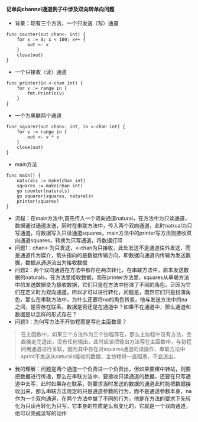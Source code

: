 #### 记单向channel通道例子中涉及双向转单向问题

* 背景：现有三个方法，一个只发送（写）通道
```
func counter(out chan<- int) {
    for x := 0; x < 100; x++ {
        out <- x
    }
    close(out)
}
```
* 一个只接收（读）通道
```
func printer(in <-chan int) {
    for v := range in {
        fmt.Println(v)
    }
}
```
* 一个为串联两个通道
```
func squarer(out chan<- int, in <-chan int) {
    for v := range in {
        out <- v * v
    }
    close(out)
}
```
* main方法
```
func main() {
    naturals := make(chan int)
    squares := make(chan int)
    go counter(naturals)
    go squarer(squares, naturals)
    printer(squares)
}
```
* 流程：在main方法中,首先传入一个双向通道natural，在方法中为只读通道，数据通过通道发送，同时在串联方法中，传入两个双向通道，此时natrual为只写通道，将数据写入只读通道squares，main方法中的printer写方法则接收双向通道squares，转换为只写通道，将数据打印
* 问题1：chan<-为只发送，<-chan为只接收，此处发送不是通道往外发送，而是通道作为媒介，箭头指向的是数据传输方向，即数据向通道内传输为发送数据，数据从通道流出为接收数据
* 问题2：两个双向通道在方法中都存在两次转化，在串联方法中，原本发送数据的naturals，在方法里接收数据，而在printer方法里，squares从串联方法中的发送数据变为接收数据，它们只是在方法中扮演了不同的角色，正因为它们在定义时为双向通道，所以才可以进行转化，问题是，既然它们只是扮演角色，那么在串联方法中，为什么还要将na的角色转变，他与发送方法中的na之间，是否存在联系，数据是否还是在通道中？如果不在通道中，那么通道和数据是以怎样的形式存在？
* 问题3：为何写方法不开协程而是写在主函数里？
> 在主函数中，如果三个方法作为三个协程存在，那么主协程中没有方法，会直接走完退出，没有任何输出，此时应该把输出方法写在主函数中，与协程间用通道进行关联，因为其中存在对squares通道的读操作，串联方法中sprint不发送从naturals接收的数据，主协程将一直阻塞，不会退出，

* 我的理解：问题是两个通道一个负责进一个负责出，但如果要建中转站，则要把数据进行传递，那么在串联方法中，要接收只读通道的数据，还要在只写通道中去写，此时如果存在联系，则要求当时发送的数据的通道此时能把数据接收出来，那么串联方法规定的只是通道参数的行为，而不是通道参数本身，na作为一个双向通道，在两个方法中做了不同的行为，他是在方法的要求下先转化为只读再转化为只写，它本身的性质是么有变化的，它就是一个双向通道，他可以完成读写的动作
